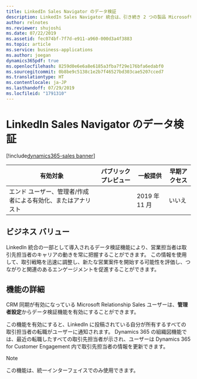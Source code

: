 ```yaml
---
title: LinkedIn Sales Navigator のデータ検証
description: LinkedIn Sales Navigator 統合は、引き続き 2 つの製品 Microsoft Dynamics 365 for Sales と LinkedIn Sales Navigator の価値を合わせて提供します。
author: relnotes
ms.reviewer: shujoshi
ms.date: 07/22/2019
ms.assetid: fec074bf-7f7d-e911-a960-000d3a4f3883
ms.topic: article
ms.service: business-applications
ms.author: joegan
dynamics365pdf: true
ms.openlocfilehash: 8259d0e6e6a8e6185a3fba7f29e176bfa6edabf0
ms.sourcegitcommit: 0b8be9c5138c1e2b7f46527bd303cae5207cced7
ms.translationtype: HT
ms.contentlocale: ja-JP
ms.lasthandoff: 07/29/2019
ms.locfileid: "1791310"
---
```

# <a name="linkedin-sales-navigator-data-validation"></a>LinkedIn Sales Navigator のデータ検証
[!include[dynamics365-sales banner](../includes/dynamics365-sales.md)]

| 有効対象    |  パブリック プレビュー | 一般提供 | 早期アクセス |
| ---------- | ---------- |---------- |---------- |
|エンド ユーザー、管理者/作成者による有効化、またはアナリスト|| 2019 年 11 月|いいえ |


## <a name="business-value"></a>ビジネス バリュー
<!-- bv start -->
LinkedIn 統合の一部として導入されるデータ検証機能により、営業担当者は取引先担当者のキャリアの動きを常に把握することができます。 この情報を使用して、取引戦略を迅速に調整し、新たな営業案件を開始する可能性を評価し、つながりと関連のあるエンゲージメントを促進することができます。
<!-- bv end -->



## <a name="feature-details"></a>機能の詳細
<!--feature detail start -->
CRM 同期が有効になっている Microsoft Relationship Sales ユーザーは、**管理者設定**からデータ検証機能を有効にすることができます。

この機能を有効にすると、LinkedIn に投稿されている自分が所有するすべての取引担当者の転職がユーザーに通知されます。 Dynamics 365 の組織図機能では、最近の転職したすべての取引先担当者が示され、ユーザーは Dynamics 365 for Customer Engagement 内で取引先担当者の情報を更新できます。
<!--feature detail end -->


> [!NOTE]
> この機能は、統一インターフェイスでのみ使用できます。








